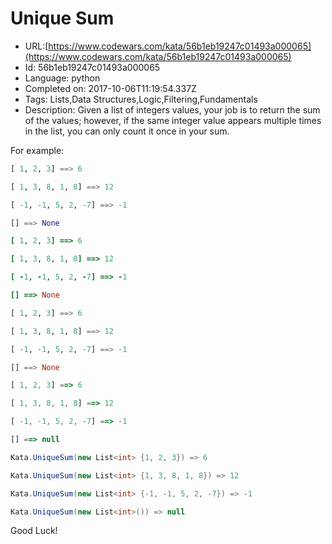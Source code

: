 # Unique Sum

 - URL:[https://www.codewars.com/kata/56b1eb19247c01493a000065](https://www.codewars.com/kata/56b1eb19247c01493a000065)
 - Id: 56b1eb19247c01493a000065
 - Language: python
 - Completed on: 2017-10-06T11:19:54.337Z
 - Tags: Lists,Data Structures,Logic,Filtering,Fundamentals
 - Description:
Given a list of integers values, your job is to return the sum of the values; however, if the same integer value appears multiple times in the list, you can only count it once in your sum.

For example:
```python
[ 1, 2, 3] ==> 6

[ 1, 3, 8, 1, 8] ==> 12

[ -1, -1, 5, 2, -7] ==> -1

[] ==> None
```
```ruby
[ 1, 2, 3] ==> 6

[ 1, 3, 8, 1, 8] ==> 12

[ -1, -1, 5, 2, -7] ==> -1

[] ==> None
```
```haskell
[ 1, 2, 3] ==> 6

[ 1, 3, 8, 1, 8] ==> 12

[ -1, -1, 5, 2, -7] ==> -1

[] ==> None
```
```javascript
[ 1, 2, 3] ==> 6

[ 1, 3, 8, 1, 8] ==> 12

[ -1, -1, 5, 2, -7] ==> -1

[] ==> null
```
```csharp
Kata.UniqueSum(new List<int> {1, 2, 3}) => 6

Kata.UniqueSum(new List<int> {1, 3, 8, 1, 8}) => 12

Kata.UniqueSum(new List<int> {-1, -1, 5, 2, -7}) => -1

Kata.UniqueSum(new List<int>()) => null
```

Good Luck!

